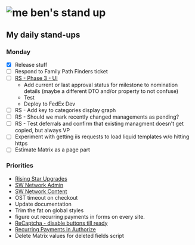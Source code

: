 # ![me](https://avatars2.githubusercontent.com/u/5232044?s=50&v=4) ben's stand up

## My daily stand-ups

### Monday

- [X] Release stuff
- [ ] Respond to Family Path Finders ticket
- [ ] [RS - Phase 3 - UI](https://app.clickup.com/8537154/v/l/li/63072322?pr=12760709) 
   - Add current or last approval status for milestone to nomination details (maybe a different DTO and/or property to not confuse)
   - Test
   - Deploy to FedEx Dev
- [ ] RS - Add key to categories display graph
- [ ] RS - Should we mark recently changed managements as pending?
- [ ] RS - Test deferrals and confirm that existing managment doesn't get copied, but always VP
- [ ] Experiment with getting iis requests to load liquid templates w/o hitting https
- [ ] Estimate Matrix as a page part

### Priorities 
    
- [Rising Star Upgrades](https://app.clickup.com/8537154/v/l/f/27554943?pr=12707202)
- [SW Network Admin](https://app.clickup.com/8537154/v/l/li/54890360?pr=12760709)
- [SW Network Content](https://app.clickup.com/8537154/v/l/li/54892353?pr=12760709)
- OST timeout on checkout
- Update documentation
- Trim the fat on global styles
- figure out recurring payments in forms on every site.
- [ReCaptcha - disable buttons till ready](https://projects.madebyspeak.com/#/tasks/17598281)
- [Recurring Payments in Authorize](https://projects.madebyspeak.com/#/tasks/16411534)
- Delete Matrix values for deleted fields script
